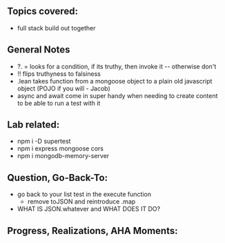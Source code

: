 ## Topics covered:
* full stack build out together 

## General Notes
* ?. = looks for a condition, if its truthy, then invoke it -- otherwise don't
* !! flips truthyness to falsiness
* .lean takes function from a mongoose object to a plain old javascript object (POJO if you will - Jacob)
* async and await come in super handy when needing to create content to be able to run a test with it 

## Lab related:
* npm i -D supertest
* npm i express mongoose cors
* npm i mongodb-memory-server

## Question, Go-Back-To:
* go back to your list test in the execute function
    * remove toJSON and reintroduce .map
* WHAT IS JSON.whatever and WHAT DOES IT DO?


## Progress, Realizations, AHA Moments:
